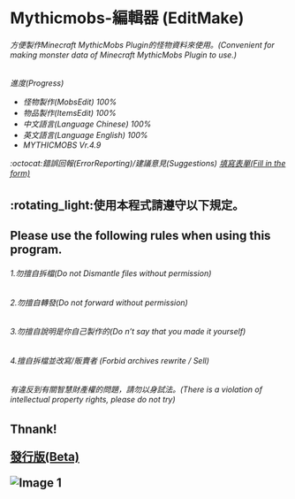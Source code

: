 # Mythicmobs-編輯器 (EditMake)
<h6>方便製作Minecraft MythicMobs Plugin的怪物資料來使用。(Convenient for making monster data of Minecraft MythicMobs Plugin to use.)

<h6> 進度(Progress)

* 怪物製作(MobsEdit) 100%
* 物品製作(ItemsEdit) 100%
* 中文語言(Language Chinese) 100%
* 英文語言(Language English) 100%
* MYTHICMOBS Vr.4.9

:octocat:錯誤回報(ErrorReporting)/建議意見(Suggestions) [填寫表單(Fill in the form)](https://forms.gle/Auwu9D8Ypyjbxxb5A)

<h2>:rotating_light:使用本程式請遵守以下規定。
<h2>Please use the following rules when using this program.
<h6>1.勿擅自拆檔(Do not Dismantle files without permission)
<h6>2.勿擅自轉發(Do not forward without permission)
<h6>3.勿擅自說明是你自己製作的(Do n’t say that you made it yourself)
<h6>4.擅自拆檔並改寫/販賣者 (Forbid archives rewrite / Sell)
<h6>有違反到有關智慧財產權的問題，請勿以身試法。(There is a violation of intellectual property rights, please do not try)
<h2>Thnank!

[發行版(Beta)](../master/MMEditMakeBeta.md)

![Image 1](https://i.imgur.com/hNHTjj7.png)
